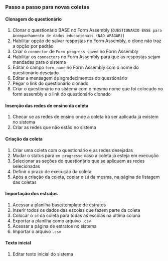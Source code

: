 ### Passo a passo para novas coletas

#### Clonagem do questionário
1. Clonar o questionário BASE no Form Assembly (`QUESTIONARIO BASE para Acompanhamento de dados educacionais (NAO APAGAR)`)
2. Habilitar opção de salvar respostas no Form Assembly, o clone não traz a opção por padrão
3. Criar o `connector` de `Form progress saved` no Form Assembly
4. Habilitar os `connectors` no Form Assembly para que as respostas sejam mandadas para o sistema
5. Editar o campo `form_name` no Form Assembly com o nome do questionário desejado
6. Editar a mensagem de agradecimentos do questionário
7. Pegar o link do questionário clonado
8. Criar o questionário no sistema com o mesmo nome que foi colocado no form assembly e o link do questionário clonado

#### Inserção das redes de ensino da coleta
1. Checar se as redes de ensino onde a coleta irá ser aplicada já existem no sistema
2. Criar as redes que não estão no sistema

#### Criação da coleta
1. Criar uma coleta com o questionário e as redes desejadas
2. Mudar o status para `em progresso` caso a coleta já esteja em execução
3. Selecionar as seções do questionário que se apliquem as redes selecionadas
4. Definir o prazo de execução da coleta
5. Após a criação da coleta, copiar o `id` da mesma, na página de listagem das coletas

#### Importação dos estratos
1. Acessar a planilha base/template de estratos
2. Inserir todos os dados das escolas que fazem parte da coleta
3. Colocar o `id` da coleta para todas as escolas na última coluna
4. Exportar a planilha como arquivo `.csv`
5. Acessar a página de estratos no sistema
6. Importar o arquivo `.csv`

#### Texto inicial
1. Editar texto inicial do sistema
